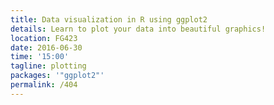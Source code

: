 ```yaml
---
title: Data visualization in R using ggplot2
details: Learn to plot your data into beautiful graphics!
location: FG423
date: 2016-06-30
time: '15:00'
tagline: plotting
packages: '"ggplot2"'
permalink: /404
---
```

